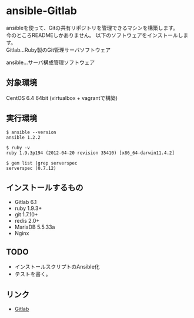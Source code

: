 ansible-Gitlab
=====================

ansibleを使って、Gitの共有リポジトリを管理できるマシンを構築します。  
今のところREADMEしかありません。
以下のソフトウェアをインストールします。  
Gitlab…Ruby製のGit管理サーバソフトウェア  

ansible...サーバ構成管理ソフトウェア  

対象環境
-----
CentOS 6.4 64bit   (virtualbox + vagrantで構築)

実行環境
-----
	$ ansible --version  
	ansible 1.2.2

	$ ruby -v  
	ruby 1.9.3p194 (2012-04-20 revision 35410) [x86_64-darwin11.4.2]

	$ gem list |grep serverspec  
	serverspec (0.7.12)

インストールするもの
------
+ Gitlab 6.1
+ ruby 1.9.3+
+ git 1.7.10+
+ redis 2.0+
+ MariaDB 5.5.33a
+ Nginx

TODO
-----
+ インストールスクリプトのAnsible化
+ テストを書く。

リンク
-----
+ [Gitlab](http://gitlab.org/)


